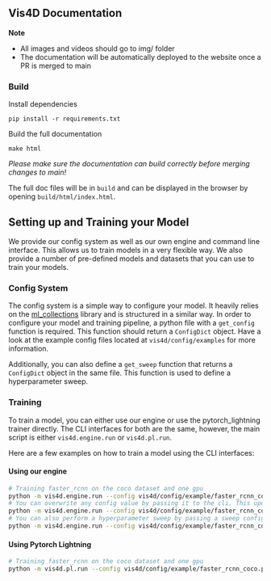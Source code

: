 ## Vis4D Documentation

**Note**

- All images and videos should go to img/ folder
- The documentation will be automatically deployed to the website once a PR is merged to main

### Build

Install dependencies

```
pip install -r requirements.txt
```

Build the full documentation

```
make html
```

_Please make sure the documentation can build correctly before merging changes to main!_

The full doc files will be in `build` and can be displayed in the browser by opening `build/html/index.html`.

## Setting up and Training your Model

We provide our config system as well as our own engine and command line interface. This allows us to train models in a very flexible way. We also provide a number of pre-defined models and datasets that you can use to train your models.

### Config System

The config system is a simple way to configure your model. It heavily relies on the [ml_collections](https://github.com/google/ml_collections) library and is structured in a similar way.
In order to configure your model and training pipeline, a python file with a `get_config` function is required. This function should return a `ConfigDict` object. Have a look at the example config files located at `vis4d/config/examples` for more information.

Additionally, you can also define a `get_sweep` function that returns a `ConfigDict` object in the same file. This function is used to define a hyperparameter sweep.

### Training

To train a model, you can either use our engine or use the pytorch_lightning trainer directly. The CLI interfaces for both are the same, however, the main script is either `vis4d.engine.run` or `vis4d.pl.run`.

Here are a few examples on how to train a model using the CLI interfaces:

#### Using our engine

```bash
# Training faster_rcnn on the coco dataset and one gpu
python -m vis4d.engine.run --config vis4d/config/example/faster_rcnn_coco.py --gpus 1
# You can overwrite any config value by passing it to the cli. This updates the "num_epochs" value in the config dict.
python -m vis4d.engine.run --config vis4d/config/example/faster_rcnn_coco.py --gpus 1 --config.num_epochs 100
# You can also perform a hyperparameter sweep by passing a sweep config file to the cli.
python -m vis4d.engine.run --config vis4d/config/example/faster_rcnn_coco.py --sweep vis4d/config/example/faster_rcnn_coco.py
```

#### Using Pytorch Lightning

```bash
# Training faster_rcnn on the coco dataset and one gpu
python -m vis4d.pl.run --config vis4d/config/example/faster_rcnn_coco.py --gpus 1
```
